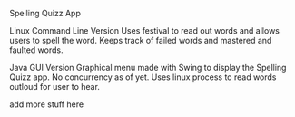 Spelling Quizz App

Linux Command Line Version
Uses festival to read out words and allows users to spell the word. 
Keeps track of failed words and mastered and faulted words.

Java GUI Version
Graphical menu made with Swing to display the Spelling Quizz app. No 
concurrency as of yet. Uses linux process to read words outloud for user
to hear.


add more stuff here
